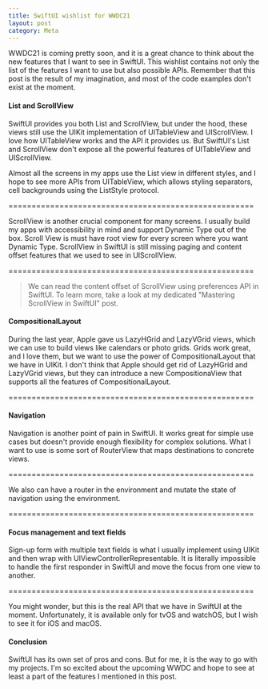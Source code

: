 ```yaml
---
title: SwiftUI wishlist for WWDC21
layout: post
category: Meta
---
```

WWDC21 is coming pretty soon, and it is a great chance to think about the new features that I want to see in SwiftUI. This wishlist contains not only the list of the features I want to use but also possible APIs. Remember that this post is the result of my imagination, and most of the code examples don't exist at the moment. 

#### List and ScrollView
SwiftUI provides you both List and ScrollView, but under the hood, these views still use the UIKit implementation of UITableView and UIScrollView. I love how UITableView works and the API it provides us. But SwiftUI's List and ScrollView don't expose all the powerful features of UITableView and UIScrollView.

Almost all the screens in my apps use the List view in different styles, and I hope to see more APIs from UITableView, which allows styling separators, cell backgrounds using the ListStyle protocol.

=====================================================

ScrollView is another crucial component for many screens. I usually build my apps with accessibility in mind and support Dynamic Type out of the box. Scroll View is must have root view for every screen where you want Dynamic Type. ScrollView in SwiftUI is still missing paging and content offset features that we used to see in UIScrollView.

=====================================================

> We can read the content offset of ScrollView using preferences API in SwiftUI. To learn more, take a look at my dedicated "Mastering ScrollView in SwiftUI" post.

#### CompositionalLayout
During the last year, Apple gave us LazyHGrid and LazyVGrid views, which we can use to build views like calendars or photo grids. Grids work great, and I love them, but we want to use the power of CompositionalLayout that we have in UIKit. I don't think that Apple should get rid of LazyHGrid and LazyVGrid views, but they can introduce a new CompositionaView that supports all the features of CompositionalLayout.

=====================================================

#### Navigation
Navigation is another point of pain in SwiftUI. It works great for simple use cases but doesn't provide enough flexibility for complex solutions. What I want to use is some sort of RouterView that maps destinations to concrete views.

=====================================================

We also can have a router in the environment and mutate the state of navigation using the environment.

=====================================================

#### Focus management and text fields
Sign-up form with multiple text fields is what I usually implement using UIKit and then wrap with UIViewControllerRepresentable. It is literally impossible to handle the first responder in SwiftUI and move the focus from one view to another.

=====================================================

You might wonder, but this is the real API that we have in SwiftUI at the moment. Unfortunately, it is available only for tvOS and watchOS, but I wish to see it for iOS and macOS.

#### Conclusion
SwiftUI has its own set of pros and cons. But for me, it is the way to go with my projects. I'm so excited about the upcoming WWDC and hope to see at least a part of the features I mentioned in this post.